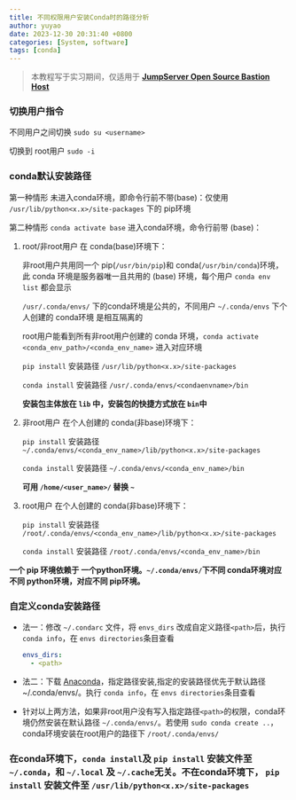 ```yaml
---
title: 不同权限用户安装Conda时的路径分析
author: yuyao
date: 2023-12-30 20:31:40 +0800 
categories: [System, software]
tags: [conda]
---
```


> 本教程写于实习期间，仅适用于 **[JumpServer Open Source Bastion Host](https://fat-ut.ppdaicorp.com/)**

### 切换用户指令

不同用户之间切换 `sudo su <username>`

切换到 root用户 `sudo -i`

### conda默认安装路径

第一种情形 未进入conda环境，即命令行前不带(base)：仅使用 `/usr/lib/python<x.x>/site-packages` 下的 pip环境

第二种情形 `conda activate base` 进入conda环境，命令行前带 (base)：

1. root/非root用户 在 conda(base)环境下：

    非root用户共用同一个 pip(`/usr/bin/pip`)和 conda(`/usr/bin/conda`)环境，此 conda 环境是服务器唯一且共用的 (base) 环境，每个用户 `conda env list` 都会显示
    
    `/usr/.conda/envs/` 下的conda环境是公共的，不同用户 `~/.conda/envs` 下个人创建的 conda环境 是相互隔离的

    root用户能看到所有非root用户创建的 conda 环境，`conda activate <conda_env_path>/<conda_env_name>` 进入对应环境

    `pip install` 安装路径 `/usr/lib/python<x.x>/site-packages`

    `conda install` 安装路径 `/usr/.conda/envs/<condaenvname>/bin`

    **安装包主体放在 `lib` 中，安装包的快捷方式放在 `bin`中**

2. 非root用户 在个人创建的 conda(非base)环境下：

    `pip install` 安装路径 `~/.conda/envs/<conda_env_name>/lib/python<x.x>/site-packages`

    `conda install` 安装路径 `~/.conda/envs/<conda_env_name>/bin`

    **可用 `/home/<user_name>/` 替换 `~`**

3. root用户 在个人创建的 conda(非base)环境下：

    `pip install` 安装路径 `/root/.conda/envs/<conda_env_name>/lib/python<x.x>/site-packages`

    `conda install` 安装路径 `/root/.conda/envs/<conda_env_name>/bin`

**一个 pip 环境依赖于 一个python环境。`~/.conda/envs/`下不同 conda环境对应不同 python环境，对应不同 pip环境。**    

### 自定义conda安装路径

- 法一：修改 `~/.condarc` 文件，将 `envs_dirs` 改成自定义路径`<path>`后，执行 `conda info`，在 `envs directories`条目查看

    ```yaml
    envs_dirs:
      - <path>
    ```

- 法二：下载 [Anaconda](https://repo.anaconda.com/archive/)，指定路径安装,指定的安装路径优先于默认路径 ~/.conda/envs/。执行 `conda info`，在 `envs directories`条目查看


- 针对以上两方法，如果非root用户没有写入指定路径`<path>`的权限，conda环境仍然安装在默认路径 `~/.conda/envs/`。若使用 `sudo conda create ..`，conda环境安装在root用户的路径下 `/root/.conda/envs/`


### 在conda环境下，`conda install`及 `pip install` 安装文件至 `~/.conda`，和 `~/.local` 及 `~/.cache`无关。不在conda环境下， `pip install` 安装文件至 `/usr/lib/python<x.x>/site-packages`
